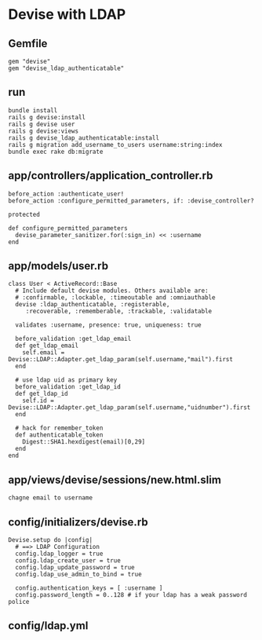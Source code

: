 Devise with LDAP
================

Gemfile
-------

    gem "devise"
    gem "devise_ldap_authenticatable"

run
---

    bundle install
    rails g devise:install
    rails g devise user
    rails g devise:views
    rails g devise_ldap_authenticatable:install
    rails g migration add_username_to_users username:string:index
    bundle exec rake db:migrate

app/controllers/application_controller.rb
-----------------------------------------

    before_action :authenticate_user!
    before_action :configure_permitted_parameters, if: :devise_controller?

    protected

    def configure_permitted_parameters
      devise_parameter_sanitizer.for(:sign_in) << :username
    end

app/models/user.rb
------------------

    class User < ActiveRecord::Base
      # Include default devise modules. Others available are:
      # :confirmable, :lockable, :timeoutable and :omniauthable
      devise :ldap_authenticatable, :registerable,
         :recoverable, :rememberable, :trackable, :validatable

      validates :username, presence: true, uniqueness: true

      before_validation :get_ldap_email
      def get_ldap_email
        self.email = Devise::LDAP::Adapter.get_ldap_param(self.username,"mail").first
      end

      # use ldap uid as primary key
      before_validation :get_ldap_id
      def get_ldap_id
        self.id = Devise::LDAP::Adapter.get_ldap_param(self.username,"uidnumber").first
      end

      # hack for remember_token
      def authenticatable_token
        Digest::SHA1.hexdigest(email)[0,29]
      end
    end

app/views/devise/sessions/new.html.slim
---------------------------------------

    chagne email to username

config/initializers/devise.rb
-----------------------------

    Devise.setup do |config|
      # ==> LDAP Configuration 
      config.ldap_logger = true
      config.ldap_create_user = true
      config.ldap_update_password = true
      config.ldap_use_admin_to_bind = true

      config.authentication_keys = [ :username ]
      config.password_length = 0..128 # if your ldap has a weak password police

config/ldap.yml
---------------
